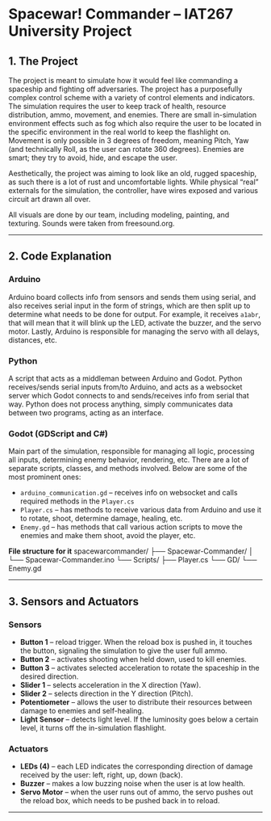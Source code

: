 # Spacewar! Commander – IAT267 University Project

## 1. The Project

The project is meant to simulate how it would feel like commanding a spaceship and fighting off adversaries. The project has a purposefully complex control scheme with a variety of control elements and indicators. The simulation requires the user to keep track of health, resource distribution, ammo, movement, and enemies. There are small in-simulation environment effects such as fog which also require the user to be located in the specific environment in the real world to keep the flashlight on. Movement is only possible in 3 degrees of freedom, meaning Pitch, Yaw (and technically Roll, as the user can rotate 360 degrees). Enemies are smart; they try to avoid, hide, and escape the user.

Aesthetically, the project was aiming to look like an old, rugged spaceship, as such there is a lot of rust and uncomfortable lights. While physical “real” externals for the simulation, the controller, have wires exposed and various circuit art drawn all over.

All visuals are done by our team, including modeling, painting, and texturing. Sounds were taken from freesound.org.

---

## 2. Code Explanation

### Arduino

Arduino board collects info from sensors and sends them using serial, and also receives serial input in the form of strings, which are then split up to determine what needs to be done for output. For example, it receives `a1abr`, that will mean that it will blink up the LED, activate the buzzer, and the servo motor. Lastly, Arduino is responsible for managing the servo with all delays, distances, etc.

### Python

A script that acts as a middleman between Arduino and Godot. Python receives/sends serial inputs from/to Arduino, and acts as a websocket server which Godot connects to and sends/receives info from serial that way. Python does not process anything, simply communicates data between two programs, acting as an interface.

### Godot (GDScript and C#)

Main part of the simulation, responsible for managing all logic, processing all inputs, determining enemy behavior, rendering, etc. There are a lot of separate scripts, classes, and methods involved. Below are some of the most prominent ones:

- `arduino_communication.gd` – receives info on websocket and calls required methods in the `Player.cs`
- `Player.cs` – has methods to receive various data from Arduino and use it to rotate, shoot, determine damage, healing, etc.
- `Enemy.gd` – has methods that call various action scripts to move the enemies and make them shoot, avoid the player, etc.

**File structure for it**
spacewarcommander/
├── Spacewar-Commander/
│   └── Spacewar-Commander.ino
└── Scripts/
    ├── Player.cs
    └── GD/
        └── Enemy.gd

---

## 3. Sensors and Actuators

### Sensors

- **Button 1** – reload trigger. When the reload box is pushed in, it touches the button, signaling the simulation to give the user full ammo.
- **Button 2** – activates shooting when held down, used to kill enemies.
- **Button 3** – activates selected acceleration to rotate the spaceship in the desired direction.
- **Slider 1** – selects acceleration in the X direction (Yaw).
- **Slider 2** – selects direction in the Y direction (Pitch).
- **Potentiometer** – allows the user to distribute their resources between damage to enemies and self-healing.
- **Light Sensor** – detects light level. If the luminosity goes below a certain level, it turns off the in-simulation flashlight.

### Actuators

- **LEDs (4)** – each LED indicates the corresponding direction of damage received by the user: left, right, up, down (back).
- **Buzzer** – makes a low buzzing noise when the user is at low health.
- **Servo Motor** – when the user runs out of ammo, the servo pushes out the reload box, which needs to be pushed back in to reload.

---


